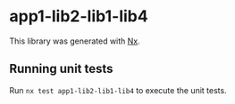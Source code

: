 # app1-lib2-lib1-lib4

This library was generated with [Nx](https://nx.dev).

## Running unit tests

Run `nx test app1-lib2-lib1-lib4` to execute the unit tests.
